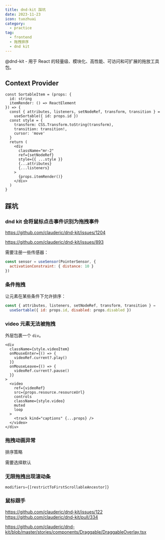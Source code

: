 ```yaml
---
title: dnd-kit 踩坑
date: 2023-11-23
icon: tuozhuai
category:
  - practice
tag:
  - frontend
  - 拖拽排序
  - dnd kit
---
```


@dnd-kit - 用于 React 的轻量级、模块化、高性能、可访问和可扩展的拖放工具包。

## Context Provider

```tsx
const SortableItem = (props: {
  id: string
  itemRender: () => ReactElement
}) => {
  const { attributes, listeners, setNodeRef, transform, transition } =
    useSortable({ id: props.id })
  const style = {
    transform: CSS.Transform.toString(transform),
    transition: transition!,
    cursor: 'move'
  }
  return (
    <div
      className="mr-2"
      ref={setNodeRef}
      style={{ ...style }}
      {...attributes}
      {...listeners}
    >
      {props.itemRender()}
    </div>
  )
}
```

## 踩坑

### dnd kit 会将鼠标点击事件识别为拖拽事件

https://github.com/clauderic/dnd-kit/issues/1204

https://github.com/clauderic/dnd-kit/issues/893

需要注册一些传感器：

```js
const sensor = useSensor(PointerSensor, {
  activationConstraint: { distance: 10 }
})
```

### 条件拖拽

让元素在某些条件下允许排序：

```js
const { attributes, listeners, setNodeRef, transform, transition } =
  useSortable({ id: props.id, disabled: props.disabled })
```

### video 元素无法被拖拽

外层包裹一个 `div`。

```tsx
<div
  className={style.videoItem}
  onMouseEnter={() => {
    videoRef.current?.play()
  }}
  onMouseLeave={() => {
    videoRef.current?.pause()
  }}
>
  <video
    ref={videoRef}
    src={props.resource.resourceUrl}
    controls
    className={style.video}
    muted
    loop
  >
    <track kind="captions" {...props} />
  </video>
</div>
```

### 拖拽动画异常

排序策略

需要选择默认

### 无限拖拽出现滚动条

```js
modifiers={[restrictToFirstScrollableAncestor]}
```

### 鼠标跟手

https://github.com/clauderic/dnd-kit/issues/122
https://github.com/clauderic/dnd-kit/pull/334

https://github.com/clauderic/dnd-kit/blob/master/stories/components/Draggable/DraggableOverlay.tsx
